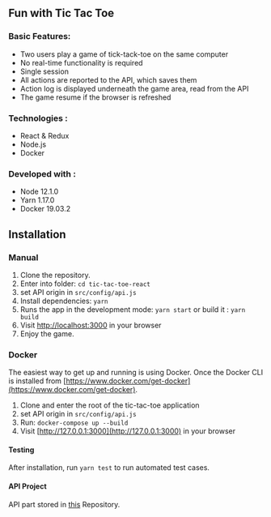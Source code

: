 ## Fun with Tic Tac Toe

### Basic Features:
* Two users play a game of tick-tack-toe on the same computer
* No real-time functionality is required
* Single session
* All actions are reported to the API, which saves them
* Action log is displayed underneath the game area, read from the API
* The game resume if the browser is refreshed

### Technologies :
* React & Redux
* Node.js
* Docker

### Developed with :
* Node 12.1.0
* Yarn 1.17.0
* Docker 19.03.2

## Installation

### Manual
1. Clone the repository.
2. Enter into folder: `cd tic-tac-toe-react`
3. set API origin in `src/config/api.js`
4. Install dependencies: `yarn`
5. Runs the app in the development mode: `yarn start` or build it : `yarn build`
6. Visit [http://localhost:3000](http://localhost:3000) in your browser
7. Enjoy the game.

### Docker

The easiest way to get up and running is using Docker. Once the Docker CLI is installed from [https://www.docker.com/get-docker](https://www.docker.com/get-docker).

1. Clone and enter the root of the tic-tac-toe application
2. set API origin in `src/config/api.js`
3. Run: `docker-compose up --build`
4. Visit [http://127.0.0.1:3000](http://127.0.0.1:3000) in your browser

#### Testing
After installation, run `yarn test` to run automated test cases.

#### API Project 
API part stored in [this](https://github.com/sabHIML/tic-tac-toe-api) Repository.  
 
